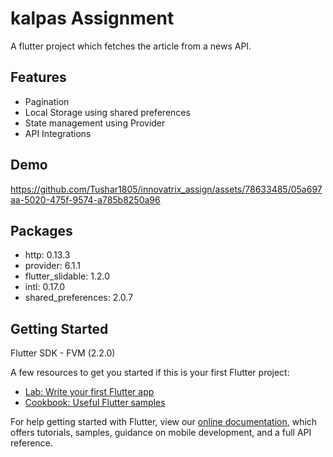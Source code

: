 # kalpas Assignment

A flutter project which fetches the article from a news API.

## Features

- Pagination
- Local Storage using shared preferences
- State management using Provider
- API Integrations

## Demo

<https://github.com/Tushar1805/innovatrix_assign/assets/78633485/05a697aa-5020-475f-9574-a785b8250a96>

## Packages

- http: 0.13.3
- provider: 6.1.1
- flutter_slidable: 1.2.0
- intl: 0.17.0
- shared_preferences: 2.0.7

## Getting Started

Flutter SDK - FVM (2.2.0)

A few resources to get you started if this is your first Flutter project:

- [Lab: Write your first Flutter app](https://flutter.dev/docs/get-started/codelab)
- [Cookbook: Useful Flutter samples](https://flutter.dev/docs/cookbook)

For help getting started with Flutter, view our
[online documentation](https://flutter.dev/docs), which offers tutorials,
samples, guidance on mobile development, and a full API reference.
